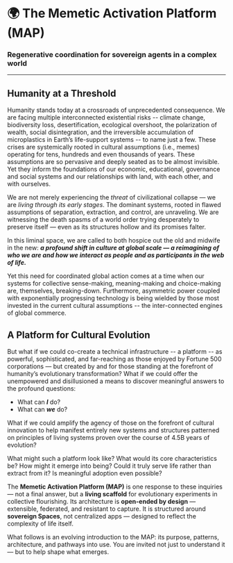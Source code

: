 # 🌍 The Memetic Activation Platform (MAP)

### Regenerative coordination for sovereign agents in a complex world

---

## Humanity at a Threshold

Humanity stands today at a crossroads of unprecedented consequence. We are facing multiple interconnected existential risks -- climate change, biodiversity loss, desertification, ecological overshoot, the polarization of wealth, social disintegration, and the irreversible accumulation of microplastics in Earth’s life-support systems -- to name just a few. These crises are systemically rooted in cultural assumptions (i.e., memes) operating for tens, hundreds and even thousands of years. These assumptions are so pervasive and deeply seated as to be almost invisible. Yet they inform the foundations of our economic, educational, governance and social
systems and our relationships with land, with each other, and with ourselves.

We are not merely experiencing the _threat_ of civilizational collapse — we are _living through its early stages_. The dominant systems, rooted in flawed assumptions of separation, extraction, and control, are unraveling. We are witnessing the death spasms of a world order trying desperately to preserve itself — even as its structures hollow and its promises falter.

In this liminal space, we are called to both hospice out the old and midwife in the new: **_a profound shift in culture at global scale — a reimagining of who we are and how we interact as people and as participants in the web of life._**

Yet this need for coordinated global action comes at a time when our systems for collective sense-making, meaning-making and choice-making are, themselves, breaking-down. Furthermore, asymmetric power coupled with exponentially progressing technology is being wielded by those most invested in the current cultural assumptions -- the inter-connected
engines of global commerce.

## A Platform for Cultural Evolution

But what if we could co-create a technical infrastructure -- a platform -- as powerful, sophisticated, and far-reaching as those enjoyed by Fortune 500 corporations —  but created by and for those standing at the forefront of humanity’s evolutionary transformation? What if we could offer the unempowered and disillusioned a means to discover meaningful answers to the profound questions:

- What can **_I_** do? 
- What can **_we_** do?

What if we could amplify the agency of those on the forefront of cultural innovation to help manifest entirely new systems and structures patterned on principles of living systems proven over the course of 4.5B years of evolution?

What might such a platform look like? What would its core characteristics be? How might it emerge into being? Could it truly serve life rather than extract from it? Is meaningful adoption even possible? 

The **Memetic Activation Platform (MAP)** is one response to these inquiries — not a final answer, but a **living scaffold** for evolutionary experiments in collective flourishing. Its architecture is **open-ended by design** — extensible, federated, and resistant to capture. It is structured around **sovereign Spaces**, not centralized apps — designed to reflect the complexity of life itself.

What follows is an evolving introduction to the MAP: its purpose, patterns, architecture, and pathways into use. You are invited not just to understand it — but to help shape what emerges.
